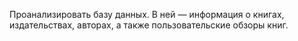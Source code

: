 Проанализировать базу данных. В ней — информация о книгах, издательствах, авторах, а также пользовательские обзоры книг.

